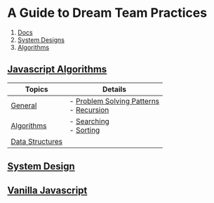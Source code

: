# A Guide to Dream Team Practices
1. [Docs][excel]
2. [System Designs][sys]
3. [Algorithms][algos]

[excel]: https://docs.google.com/spreadsheets/d/1eAaBFTxEaVm1ceIgfAen1T5UsR3XrDQ6eQNPBffuLiY/edit#gid=1259153563
[sys]: https://akshay-iyangar.github.io/system-design/#toc1
[algos]: https://www.udemy.com/course/js-algorithms-and-data-structures-masterclass/

## [Javascript Algorithms](JS-Masterclass/)

| Topics                                             | Details                                                                                                                          |
| -------------------------------------------------- | -------------------------------------------------------------------------------------------------------------------------------- |
| [General](JS-Masterclass/General/)                 | - [Problem Solving Patterns](JS-Masterclass/General/Problem%20Solving%20Patterns/) </br> - [Recursion](JS-Masterclass/General/Recursion/) |
| [Algorithms](JS-Masterclass/Algorithms/)           | - [Searching](JS-Masterclass/Algorithms/Searching) </br> - [Sorting](JS-Masterclass/Algorithms/Sorting/)                                  |
| [Data Structures](JS-Masterclass/Data\Structures/) |                                                                                                                                  |

## [System Design](System-Design/)

## [Vanilla Javascript](Javascript/)
